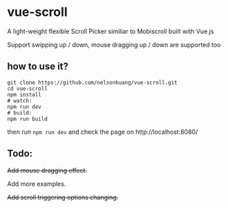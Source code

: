 # vue-scroll
A light-weight flexible Scroll Picker similiar to Mobiscroll built with Vue.js

Support swipping up / down, mouse dragging up / down are supported too

## how to use it?

```
git clone https://github.com/nelsonkuang/vue-scroll.git
cd vue-scroll
npm install
# watch:
npm run dev
# build:
npm run build
```

then run `npm run dev` and check the page on http://localhost:8080/ 

## Todo:

~~Add mouse dragging effect.~~

Add more examples.

~~Add scroll triggering options changing.~~
